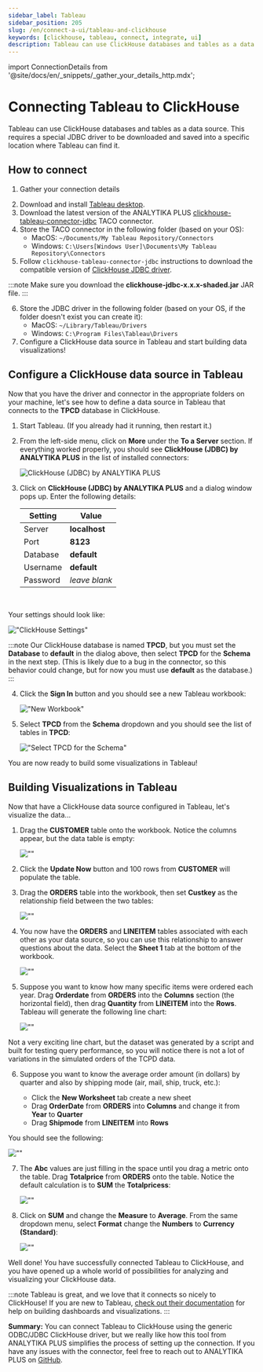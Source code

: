 ```yaml
---
sidebar_label: Tableau
sidebar_position: 205
slug: /en/connect-a-ui/tableau-and-clickhouse
keywords: [clickhouse, tableau, connect, integrate, ui]
description: Tableau can use ClickHouse databases and tables as a data source.
---
```

import ConnectionDetails from '@site/docs/en/_snippets/_gather_your_details_http.mdx';

# Connecting Tableau to ClickHouse

Tableau can use ClickHouse databases and tables as a data source. This requires a special JDBC driver to be downloaded and saved into a specific location where Tableau can find it.

## How to connect

1. Gather your connection details
<ConnectionDetails />

2. Download and install  <a href="https://www.tableau.com/products/desktop/download" target="_blank">Tableau desktop</a>.
3. Download the latest version of the ANALYTIKA PLUS <a href="https://github.com/analytikaplus/clickhouse-tableau-connector-jdbc/releases" target="_blank">clickhouse-tableau-connector-jdbc</a> TACO connector.
4. Store the TACO connector in the following folder (based on your OS):
    - MacOS: `~/Documents/My Tableau Repository/Connectors`
    - Windows: `C:\Users[Windows User]\Documents\My Tableau Repository\Connectors`
5. Follow `clickhouse-tableau-connector-jdbc` instructions to download the compatible version of <a href="https://github.com/ClickHouse/clickhouse-jdbc/releases/" target="_blank">ClickHouse JDBC driver</a>.

:::note
Make sure you download the **clickhouse-jdbc-x.x.x-shaded.jar** JAR file.
:::

6. Store the JDBC driver in the following folder (based on your OS, if the folder doesn't exist you can create it):
    - MacOS: `~/Library/Tableau/Drivers`
    - Windows: `C:\Program Files\Tableau\Drivers`
7. Configure a ClickHouse data source in Tableau and start building data visualizations!

## Configure a ClickHouse data source in Tableau

Now that you have the driver and connector in the appropriate folders on your machine, let's see how to define a data source in Tableau that connects to the **TPCD** database in ClickHouse.

1. Start Tableau. (If you already had it running, then restart it.)

2. From the left-side menu, click on **More** under the **To a Server** section. If everything worked properly, you should see **ClickHouse (JDBC) by ANALYTIKA PLUS** in the list of installed connectors:

    ![ClickHouse (JDBC) by ANALYTIKA PLUS](./images/tableau_connecttoserver.png)

3. Click on **ClickHouse (JDBC) by ANALYTIKA PLUS**  and a dialog window pops up. Enter the following details:

    | Setting  | Value |
    | ----------- | ----------- |
    | Server      |  **localhost**  |
    | Port   |  **8123** |
    | Database |  **default** |
    | Username | **default** |
    | Password | *leave blank* |

<br/>

Your settings should look like:

!["ClickHouse Settings"](./images/tableau_clickhousesettings.png)

:::note
Our ClickHouse database is named **TPCD**, but you must set the **Database** to **default** in the dialog above, then select **TPCD** for the **Schema** in the next step. (This is likely due to a bug in the connector, so this behavior could change, but for now you must use **default** as the database.)
:::

4. Click the **Sign In** button and you should see a new Tableau workbook:

    !["New Workbook"](./images/tableau_newworkbook.png)

5. Select **TPCD** from the **Schema** dropdown and you should see the list of tables in **TPCD**:

    !["Select TPCD for the Schema"](./images/tableau_tpcdschema.png)

You are now ready to build some visualizations in Tableau!

## Building Visualizations in Tableau

Now that have a ClickHouse data source configured in Tableau, let's visualize the data...

1. Drag the **CUSTOMER** table onto the workbook. Notice the columns appear, but the data table is empty:

    ![""](./images/tableau_workbook1.png)

2. Click the **Update Now** button and 100 rows from **CUSTOMER** will populate the table.


3. Drag the **ORDERS** table into the workbook, then set **Custkey** as the relationship field between the two tables:

    ![""](./images/tableau_workbook2.png)

4. You now have the **ORDERS** and **LINEITEM** tables associated with each other as your data source, so you can use this relationship to answer questions about the data. Select the **Sheet 1** tab at the bottom of the workbook.

    ![""](./images/tableau_workbook3.png)


5. Suppose you want to know how many specific items were ordered each year. Drag **Orderdate** from **ORDERS** into the **Columns** section (the horizontal field), then drag **Quantity** from **LINEITEM** into the **Rows**. Tableau will generate the following line chart:

    ![""](./images/tableau_workbook4.png)

Not a very exciting line chart, but the dataset was generated by a script and built for testing query performance, so you will notice there is not a lot of variations in the simulated orders of the TCPD data.

6. Suppose you want to know the average order amount (in dollars) by quarter and also by shipping mode (air, mail, ship, truck, etc.):

    - Click the **New Worksheet** tab create a new sheet
    - Drag **OrderDate** from **ORDERS** into **Columns** and change it from **Year** to **Quarter**
    - Drag **Shipmode** from **LINEITEM** into **Rows**

You should see the following:

![""](./images/tableau_workbook5.png)

7. The **Abc** values are just filling in the space until you drag a metric onto the table. Drag **Totalprice** from **ORDERS** onto the table. Notice the default calculation is to **SUM** the **Totalpricess**:

    ![""](./images/tableau_workbook6.png)

8. Click on **SUM** and change the **Measure** to **Average**. From the same dropdown menu, select **Format** change the **Numbers** to **Currency (Standard)**:

    ![""](./images/tableau_workbook7.png)

  Well done! You have successfully connected Tableau to ClickHouse, and you have opened up a whole world of possibilities for analyzing and visualizing your ClickHouse data.

:::note
Tableau is great, and we love that it connects so nicely to ClickHouse! If you are new to Tableau, <a href="https://help.tableau.com/current/pro/desktop/en-us/gettingstarted_overview.htm" target="_blank"  >check out their documentation</a> for help on building dashboards and visualizations.
:::

**Summary:** You can connect Tableau to ClickHouse using the generic ODBC/JDBC ClickHouse driver, but we really like how this tool from ANALYTIKA PLUS simplifies the process of setting up the connection. If you have any issues with the connector, feel free to reach out to ANALYTIKA PLUS on <a href="https://github.com/analytikaplus/clickhouse-tableau-connector-jdbc/issues" target="_blank"  >GitHub</a>.
